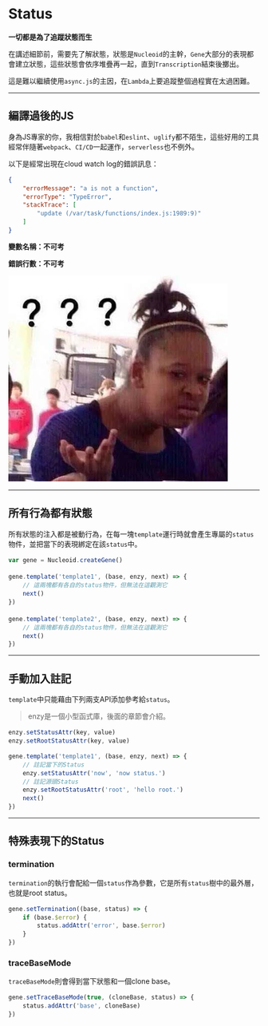 # Status

**一切都是為了追蹤狀態而生**

在講述細節前，需要先了解狀態，狀態是`Nucleoid`的主幹，`Gene`大部分的表現都會建立狀態，這些狀態會依序堆疊再一起，直到`Transcription`結束後擲出。

這是難以繼續使用`async.js`的主因，在`Lambda`上要追蹤整個過程實在太過困難。

---

## 編譯過後的JS

身為JS專家的你，我相信對於`babel`和`eslint`、`uglify`都不陌生，這些好用的工具經常伴隨著`webpack`、`CI/CD`一起運作，`serverless`也不例外。

以下是經常出現在cloud watch log的錯誤訊息：

```json
{
    "errorMessage": "a is not a function",
    "errorType": "TypeError",
    "stackTrace": [
        "update (/var/task/functions/index.js:1989:9)"
    ]
}
```

**變數名稱：不可考**

**錯誤行數：不可考**

![黑人問號](../../images/wtf.jpg)

---

## 所有行為都有狀態

所有狀態的注入都是被動行為，在每一塊`template`運行時就會產生專屬的`status`物件，並把當下的表現綁定在該`status`中。

```js
var gene = Nucleoid.createGene()

gene.template('template1', (base, enzy, next) => {
    // 這兩塊都有各自的status物件，但無法在這觀測它
    next()
})

gene.template('template2', (base, enzy, next) => {
    // 這兩塊都有各自的status物件，但無法在這觀測它
    next()
})
```

---

## 手動加入註記

`template`中只能藉由下列兩支API添加參考給`status`。

> enzy是一個小型函式庫，後面的章節會介紹。

```js
enzy.setStatusAttr(key, value)
enzy.setRootStatusAttr(key, value)
```

```js
gene.template('template1', (base, enzy, next) => {
    // 註記當下的Status
    enzy.setStatusAttr('now', 'now status.')
    // 註記源頭Status
    enzy.setRootStatusAttr('root', 'hello root.')
    next()
})
```

---

## 特殊表現下的Status

### termination

`termination`的執行會配給一個`status`作為參數，它是所有`status`樹中的最外層，也就是root status。

```js
gene.setTermination((base, status) => {
    if (base.$error) {
        status.addAttr('error', base.$error)
    }
})
```

### traceBaseMode

`traceBaseMode`則會得到當下狀態和一個clone base。

```js
gene.setTraceBaseMode(true, (cloneBase, status) => {
    status.addAttr('base', cloneBase)
})
```
